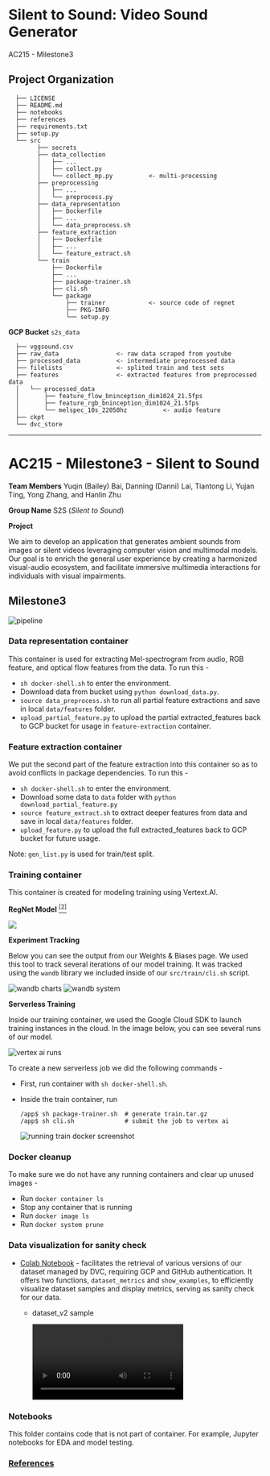Silent to Sound: Video Sound Generator
==============================

AC215 - Milestone3

Project Organization
------------
      ├── LICENSE
      ├── README.md
      ├── notebooks
      ├── references
      ├── requirements.txt
      ├── setup.py
      └── src
            ├── secrets
            ├── data_collection
            │   ├── ...
            │   ├── collect.py
            │   └── collect_mp.py          <- multi-processing
            ├── preprocessing
            │   ├── ...
            │   └── preprocess.py
            ├── data_representation
            │   ├── Dockerfile
            │   ├── ...
            │   └── data_preprocess.sh
            ├── feature_extraction
            │   ├── Dockerfile
            │   ├── ...
            │   └── feature_extract.sh
            └── train
                ├── Dockerfile
                ├── ...
                ├── package-trainer.sh
                ├── cli.sh
                └── package
                    ├── trainer            <- source code of regnet
                    ├── PKG-INFO
                    └── setup.py
                


**GCP Bucket** 
`s2s_data`
```
  ├── vggsound.csv
  ├── raw_data                <- raw data scraped from youtube
  ├── processed_data          <- intermediate preprocessed data
  ├── filelists               <- splited train and test sets
  ├── features                <- extracted features from preprocessed data
  │   └── processed_data
  │       ├── feature_flow_bninception_dim1024_21.5fps
  │       ├── feature_rgb_bninception_dim1024_21.5fps
  │       └── melspec_10s_22050hz          <- audio feature
  ├── ckpt
  └── dvc_store
```


--------
# AC215 - Milestone3 - Silent to Sound

**Team Members**
Yuqin (Bailey) Bai, Danning (Danni) Lai, Tiantong Li, Yujan Ting, Yong Zhang, and Hanlin Zhu

**Group Name**
S2S (*Silent to Sound*)

**Project**

We aim to develop an application that generates ambient sounds from images or silent videos leveraging computer vision and multimodal models. Our goal is to enrich the general user experience by creating a harmonized visual-audio ecosystem, and facilitate immersive multimedia interactions for individuals with visual impairments.


## Milestone3
![pipeline](/images/mega_pipeline.jpg)

### Data representation container
This container is used for extracting Mel-spectrogram from audio, RGB feature, and optical flow features from the data.
To run this - 
* `sh docker-shell.sh` to enter the environment.
* Download data from bucket using `python download_data.py`.
* `source data_preprocess.sh` to run all partial feature extractions and save in local `data/features` folder.
* `upload_partial_feature.py` to upload the partial extracted_features back to GCP bucket for usage in `feature-extraction` container.

### Feature extraction container
We put the second part of the feature extraction into this container so as to avoid conflicts in package dependencies.
To run this - 
* `sh docker-shell.sh` to enter the environment.
* Download some data to `data` folder with  `python download_partial_feature.py`
* `source feature_extract.sh` to extract deeper features from data and save in local `data/features` folder.
* `upload_feature.py` to upload the full extracted_features back to GCP bucket for future usage.

Note: `gen_list.py` is used for train/test split.

### Training container
This container is created for modeling training using Vertext.AI. 

**RegNet Model** [<sup>[2]</sup>](references/README.md#2)

![](/images/regnet_chen_etal_2020.png)

**Experiment Tracking**

Below you can see the output from our Weights & Biases page. We used this tool to track several iterations of our model training. It was tracked using the `wandb` library we included inside of our `src/train/cli.sh` script.

![wandb charts](/images/wandb_charts.png)
![wandb system](/images/wandb_system.png)

**Serverless Training**

Inside our training container, we used the Google Cloud SDK to launch training instances in the cloud. In the image below, you can see several runs of our model.

![vertex ai runs](/images/vertex_ai_runs.png)

To create a new serverless job we did the following commands - 

* First, run container with `sh docker-shell.sh`.
* Inside the train container, run
  ```shell
  /app$ sh package-trainer.sh  # generate train.tar.gz
  /app$ sh cli.sh              # submit the job to vertex ai
  ```

  ![running train docker screenshot](/images/running_train_container.png)


### Docker cleanup
To make sure we do not have any running containers and clear up unused images -
* Run `docker container ls`
* Stop any container that is running
* Run `docker image ls`
* Run `docker system prune`


### Data visualization for sanity check
- [Colab Notebook](https://colab.research.google.com/drive/16ipwKR76L_exSH5SqfNyQ7FJUOtNSwla?usp=sharing) - facilitates the retrieval of various versions of our dataset managed by DVC, requiring GCP and GitHub authentication. It offers two functions, `dataset_metrics` and `show_examples`, to efficiently visualize dataset samples and display metrics, serving as sanity check for our data.
  - dataset_v2 sample

    ![sample video](/images/dataset_v2_sample.mp4)

### Notebooks

This folder contains code that is not part of container. For example, Jupyter notebooks for EDA and model testing.


### [References](/references/README.md)
